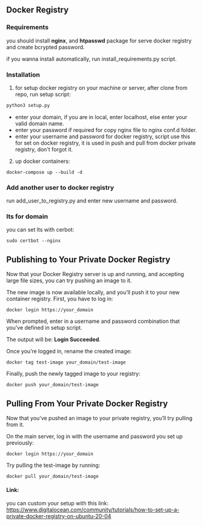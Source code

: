 ## Docker Registry

### Requirements

you should install **nginx**, and **htpasswd** package for serve docker registry and create bcrypted password.

if you wanna install automatically, run install_requirements.py script.

### Installation

1. for setup docker registry on your machine or server, after clone from repo, run setup script:
```python
python3 setup.py
```

* enter your domain, if you are in local, enter localhost, else enter your valid domain name.
* enter your password if required for copy nginx file to nginx conf.d folder.
* enter your username and password for docker registry, script use this for set on docker registry, it is used in push and pull from docker private registry, don't forgot it.

2. up docker containers:
```
docker-compose up --build -d
```

### Add another user to docker registry
run add_user_to_registry.py and enter new username and password.

### lts for domain
you can set lts with cerbot:
```
sudo certbot --nginx
```

## Publishing to Your Private Docker Registry
Now that your Docker Registry server is up and running, and accepting large file sizes, you can try pushing an image to it.

The new image is now available locally, and you’ll push it to your new container registry. First, you have to log in:
```
docker login https://your_domain
```
When prompted, enter in a username and password combination that you’ve defined in setup script.

The output will be: **Login Succeeded**.

Once you’re logged in, rename the created image:
```
docker tag test-image your_domain/test-image
```

Finally, push the newly tagged image to your registry:
```
docker push your_domain/test-image
```

## Pulling From Your Private Docker Registry
Now that you’ve pushed an image to your private registry, you’ll try pulling from it.

On the main server, log in with the username and password you set up previously:
```
docker login https://your_domain
```

Try pulling the test-image by running:
```
docker pull your_domain/test-image
```


#### Link:
you can custom your setup with this link: https://www.digitalocean.com/community/tutorials/how-to-set-up-a-private-docker-registry-on-ubuntu-20-04